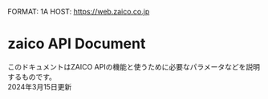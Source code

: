FORMAT: 1A
HOST: https://web.zaico.co.jp

# zaico API Document
このドキュメントはZAICO APIの機能と使うために必要なパラメータなどを説明するものです。  
2024年3月15日更新

<!-- include(includes/authorization.md) -->

<!-- include(includes/api/inventories.md) -->
<!-- include(includes/api/inventories_sets.md) -->
<!-- include(includes/api/packing_slips.md) -->
<!-- include(includes/api/purchases.md) -->
<!-- include(includes/api/customers.md) -->
<!-- include(includes/api/shipping_clients.md) -->
<!-- include(includes/api/inventory_group_items.md) -->
